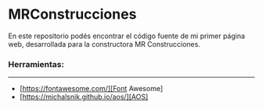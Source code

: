 # MRConstrucciones

En este repositorio podés encontrar el código fuente de mi primer página web, desarrollada para la constructora MR Construcciones.

### Herramientas:
----------------
- [https://fontawesome.com/][Font Awesome]
- [https://michalsnik.github.io/aos/][AOS]

